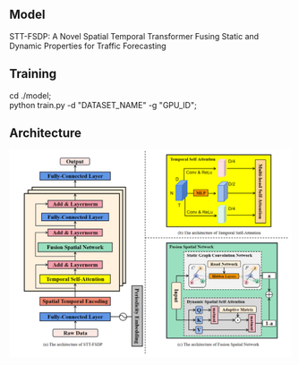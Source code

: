 ## Model
STT-FSDP: A Novel Spatial Temporal Transformer Fusing Static and Dynamic Properties for Traffic Forecasting

## Training
cd ./model;
<br> python train.py -d "DATASET_NAME" -g "GPU_ID";

## Architecture
![architecture](https://github.com/LingtianYuan/STT-FSDP/blob/main/architecture.png)
